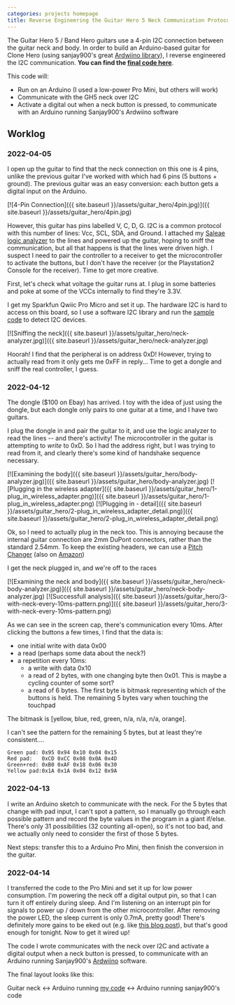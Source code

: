 ```yaml
---
categories: projects homepage
title: Reverse Engineering the Guitar Hero 5 Neck Communication Protocol
---
```


The Guitar Hero 5 / Band Hero guitars use a 4-pin I2C connection between the guitar neck and body. In order to build an Arduino-based guitar for Clone Hero (using sanjay900's great [Ardwiino library](https://sanjay900.github.io/guitar-configurator/)), I reverse engineered the I2C communication. **You can find the [final code here](https://gist.github.com/mnkhouri/e6ac28bc48560b31890ddb61cc7f7a87#file-gh5_neck_comm-ino)**.

This code will:

- Run on an Arduino (I used a low-power Pro Mini, but others will work)
- Communicate with the GH5 neck over I2C
- Activate a digital out when a neck button is pressed, to communicate with an Arduino running Sanjay900's Ardwiino software

## Worklog

### 2022-04-05

I open up the guitar to find that the neck connection on this one is 4 pins, unlike the previous guitar I've worked with which had 6 pins (5 buttons + ground). The previous guitar was an easy conversion: each button gets a digital input on the Arduino.

[![4-Pin Connection]({{ site.baseurl }}/assets/guitar_hero/4pin.jpg)]({{ site.baseurl }}/assets/guitar_hero/4pin.jpg)

However, this guitar has pins labelled V, C, D, G. I2C is a common protocol with this number of lines: Vcc, SCL, SDA, and Ground. I attached my [Saleae logic analyzer](https://www.saleae.com/) to the lines and powered up the guitar, hoping to sniff the communication, but all that happens is that the lines were driven high. I suspect I need to pair the controller to a receiver to get the microcontroller to activate the buttons, but I don't have the receiver (or the Playstation2 Console for the receiver). Time to get more creative.

First, let's check what voltage the guitar runs at. I plug in some batteries and poke at some of the VCCs internally to find they're 3.3V.

I get my Sparkfun Qwiic Pro Micro and set it up.  The hardware I2C is hard to access on this board, so I use a software I2C library and run the [sample code](https://github.com/Seeed-Studio/Arduino_Software_I2C/blob/b1407f03fa437adf44874bf6b673819e72751a44/examples/SoftwareI2C_Scan/SoftwareI2C_Scan.ino) to detect I2C devices.

[![Sniffing the neck]({{ site.baseurl }}/assets/guitar_hero/neck-analyzer.jpg)]({{ site.baseurl }}/assets/guitar_hero/neck-analyzer.jpg)

Hoorah! I find that the peripheral is on address 0xD! However, trying to actually read from it only gets me 0xFF in reply... Time to get a dongle and sniff the real controller, I guess.

### 2022-04-12

The dongle ($100 on Ebay) has arrived. I toy with the idea of just using the dongle, but each dongle only pairs to one guitar at a time, and I have two guitars.

I plug the dongle in and pair the guitar to it, and use the logic analyzer to read the lines -- and there's activity! The microcontroller in the guitar is attempting to _write_ to 0xD. So I had the address right, but I was trying to read from it, and clearly there's some kind of handshake sequence necessary.

[![Examining the body]({{ site.baseurl }}/assets/guitar_hero/body-analyzer.jpg)]({{ site.baseurl }}/assets/guitar_hero/body-analyzer.jpg)
[![Plugging in the wireless adapter]({{ site.baseurl }}/assets/guitar_hero/1-plug_in_wireless_adapter.png)]({{ site.baseurl }}/assets/guitar_hero/1-plug_in_wireless_adapter.png)
[![Plugging in - detail]({{ site.baseurl }}/assets/guitar_hero/2-plug_in_wireless_adapter_detail.png)]({{ site.baseurl }}/assets/guitar_hero/2-plug_in_wireless_adapter_detail.png)

Ok, so I need to actually plug in the neck too. This is annoying because the internal guitar connection are 2mm DuPont connectors, rather than the standard 2.54mm. To keep the existing headers, we can use a [Pitch Changer](http://www.proto-advantage.com/store/product_info.php?products_id=3800083) (also on [Amazon](https://smile.amazon.com/Proto-Advantage-F200T254P10-Pitch-Changer-Conversion/dp/B097YS5ZMQ>))

I get the neck plugged in, and we're off to the races

[![Examining the neck and body]({{ site.baseurl }}/assets/guitar_hero/neck-body-analyzer.jpg)]({{ site.baseurl }}/assets/guitar_hero/neck-body-analyzer.jpg)
[![Successfull analysis]({{ site.baseurl }}/assets/guitar_hero/3-with-neck-every-10ms-pattern.png)]({{ site.baseurl }}/assets/guitar_hero/3-with-neck-every-10ms-pattern.png)

As we can see in the screen cap, there's communication every 10ms. After clicking the buttons a few times, I find that the data is:

- one initial write with data 0x00
- a read (perhaps some data about the neck?)
- a repetition every 10ms:
    - a write with data 0x10
    - a read of 2 bytes, with one changing byte then 0x01. This is maybe a cycling counter of some sort?
    - a read of 6 bytes. The first byte is bitmask representing which of the buttons is held. The remaining 5 bytes vary when touching the touchpad

The bitmask is [yellow, blue, red, green, n/a, n/a, n/a, orange].

I can't see the pattern for the remaining 5 bytes, but at least they're consistent....

```text
Green pad: 0x95 0x94 0x10 0x04 0x15
Red pad:   0xCD 0xCC 0x08 0x0A 0x4D
Green+red: 0xB0 0xAF 0x18 0x06 0x30
Yellow pad:0x1A 0x1A 0x04 0x12 0x9A
```

### 2022-04-13

I write an Arduino sketch to communicate with the neck. For the 5 bytes that change with pad input, I can't spot a pattern, so I manually go through each possible pattern and record the byte values in the program in a giant if/else. There's only 31 possibilities (32 counting all-open), so it's not too bad, and we actually only need to consider the first of those 5 bytes.

Next steps: transfer this to a Arduino Pro Mini, then finish the conversion in the guitar.

### 2022-04-14

I transferred the code to the Pro Mini and set it up for low power consumption. I'm powering the neck off a digital output pin, so that I can turn it off entirely during sleep. And I'm listening on an interrupt pin for signals to power up / down from the other microcontroller. After removing the power LED, the sleep current is only 0.7mA, pretty good! There's definitely more gains to be eked out (e.g. like [this blog post](https://www.the-diy-life.com/making-an-ultra-low-power-arduino-pro/)), but that's good enough for tonight. Now to get it wired up!

The code I wrote communicates with the neck over I2C and activate a digital output when a neck button is pressed, to communicate with an Arduino running Sanjay900's [Ardwiino](https://sanjay900.github.io/guitar-configurator/) software.

The final layout looks like this:

Guitar neck <-> Arduino running [my code](<https://gist.github.com/mnkhouri/e6ac28bc48560b31890ddb61cc7f7a87#file-gh5_neck_comm-ino>) <-> Arduino running sanjay900's code
